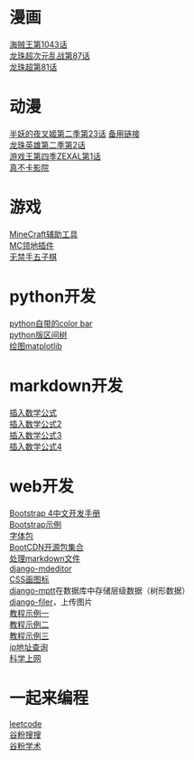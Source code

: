 # 漫画
[海贼王第1043话](http://www.mangabz.com/m219914/#ipg15)<br/>
[龙珠超次元乱战第87话](https://tieba.baidu.com/p/5477829492?pn=1)<br/>
[龙珠超第81话](https://www.1kkk.com/ch81-1240839/#ipg45)<br/>

# 动漫
[半妖的夜叉姬第二季第23话](http://www.yinghuacd.com/show/5389.html) [备用链接](https://www.zhenbuka3.com/vodplay/87916-1-20/)<br/>
[龙珠英雄第二季第2话](http://www.yinghuacd.com/v/4924-2.html)<br/>
[游戏王第四季ZEXAL第1话](https://www.dm530p.net/view/12183.html)<br/>
[真不卡影院](https://www.zhenbuka5.com/vodplay/7664-1-1/)<br/>

# 游戏
[MineCraft辅助工具](https://www.chunkbase.com/apps/)<br/>
[MC领地插件](https://www.mmcee.cn/bukkit-residenceterritory-plugin-including-free-version-full-version.html#comment-2218)<br/>
[无禁手五子棋](http://www.bytedance.ai/gomoku.html)<br/>

# python开发
[python自带的color bar](https://matplotlib.org/2.0.2/examples/color/colormaps_reference.html)<br/>
[python版区间树](https://github.com/bxlab/bx-python/blob/main/lib/bx/intervals/intersection.pyx)<br/>
[绘图matplotlib](https://matplotlib.org/2.0.2/faq/howto_faq.html#how-to-search-examples)<br/>

# markdown开发
[插入数学公式](https://editor.codecogs.com/)<br/>
[插入数学公式2](https://blog.csdn.net/dss_dssssd/article/details/82692894#2%E5%A6%82%E4%BD%95%E8%BE%93%E5%85%A5%E4%B8%8A%E4%B8%8B%E6%A0%87)<br/>
[插入数学公式3](https://blog.csdn.net/dss_dssssd/article/details/82692894)<br/>
[插入数学公式4](https://katex.org/#demo)<br/>

# web开发
[Bootstrap 4中文开发手册](https://www.php.cn/manual/view/34078.html)<br/>
[Bootstrap示例](https://www.cnblogs.com/wj-1314/p/9551426.html)<br/>
[字体包](https://www.php.cn/manual/view/34078.html)<br/>
[BootCDN开源包集合](https://www.bootcdn.cn/)<br/>
[处理markdown文件](http://richleland.github.io/pygments-css/)<br/>
[django-mdeditor](https://www.jianshu.com/p/442bc083c835)<br/>
[CSS画图标](http://www.mamicode.com/info-detail-1580247.html)<br/>
[django-mptt](https://www.cnblogs.com/ccorz/p/5985534.html)在数据库中存储层级数据（树形数据）<br/>
[django-filer](https://www.cnblogs.com/weixuqin/p/9347650.html)，上传图片<br/>
[教程示例一](https://www.zmrenwu.com/courses/django-blog-tutorial/materials/13/)<br/>
[教程示例二](https://stormsha.com/article/666/)<br/>
[教程示例三](https://www.dusaiphoto.com/)<br/>
[ip地址查询](https://www.ip138.com/)<br/>
[科学上网](https://github.com/bannedbook/fanqiang/wiki)<br>

# 一起来编程
[leetcode](https://leetcode-cn.com/problemset/all/?difficulty=%E7%AE%80%E5%8D%95)<br/>
[谷粉搜搜](http://gfsoso.me/)<br/>
[谷粉学术](https://gfsoso.99lb.net/)<br/>
